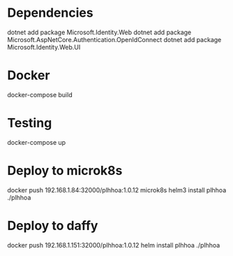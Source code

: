 # Dependencies

dotnet add package Microsoft.Identity.Web
dotnet add package Microsoft.AspNetCore.Authentication.OpenIdConnect
dotnet add package Microsoft.Identity.Web.UI

# Docker
docker-compose build

# Testing
docker-compose up

# Deploy to microk8s
docker push 192.168.1.84:32000/plhhoa:1.0.12
microk8s helm3 install plhhoa ./plhhoa

# Deploy to daffy
docker push 192.168.1.151:32000/plhhoa:1.0.12
helm install plhhoa ./plhhoa
